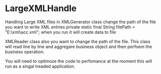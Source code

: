 # LargeXMLHandle
Handling Large XML files
in XMLGenerator class change the path of the file you want to write XML entries
private static final String filePath = "E:\\xml\\acc.xml";
when you run it will create data to file

XMLReader class also you want to change the path of the file. This class will read line by line and aggregare business object and
then perfoem the business operation.

You will need to optimoze the code to perfomance at the moment this will run as a singal treaded application.

